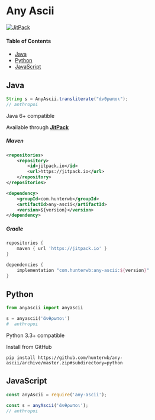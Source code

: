 # Any Ascii
[![JitPack](https://jitpack.io/v/com.hunterwb/any-ascii.svg)](https://jitpack.io/#com.hunterwb/any-ascii)

#### Table of Contents

- [Java](#Java)
- [Python](#Python)
- [JavaScript](#JavaScript)

## Java

```java
String s = AnyAscii.transliterate("άνθρωποι");
// anthropoi
```

Java 6+ compatible

Available through [**JitPack**](https://jitpack.io/#com.hunterwb/any-ascii)

##### Maven

```xml
<repositories>
    <repository>
        <id>jitpack.io</id>
        <url>https://jitpack.io</url>
    </repository>
</repositories>
```

```xml
<dependency>
    <groupId>com.hunterwb</groupId>
    <artifactId>any-ascii</artifactId>
    <version>${version}</version>
</dependency>
```

##### Gradle

```groovy
repositories {
    maven { url 'https://jitpack.io' }
}
```

```groovy
dependencies {
    implementation "com.hunterwb:any-ascii:${version}"
}
```

## Python

```python
from anyascii import anyascii

s = anyascii('άνθρωποι')
#  anthropoi
```

Python 3.3+ compatible

Install from GitHub

```
pip install https://github.com/hunterwb/any-ascii/archive/master.zip#subdirectory=python
```

## JavaScript

```javascript
const anyAscii = require('any-ascii');

const s = anyAscii('άνθρωποι');
// anthropoi
```
